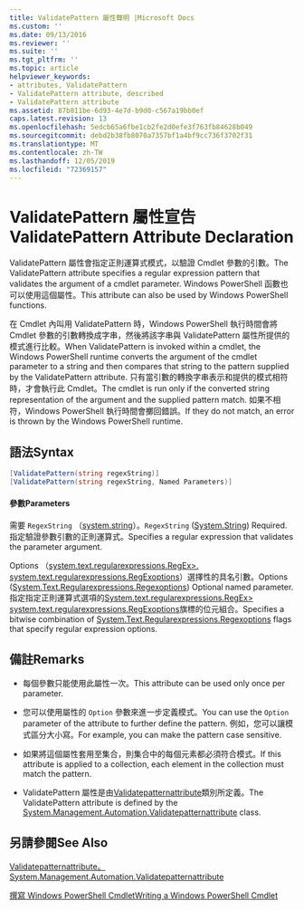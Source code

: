 ```yaml
---
title: ValidatePattern 屬性聲明 |Microsoft Docs
ms.custom: ''
ms.date: 09/13/2016
ms.reviewer: ''
ms.suite: ''
ms.tgt_pltfrm: ''
ms.topic: article
helpviewer_keywords:
- attributes, ValidatePattern
- ValidatePattern attribute, described
- ValidatePattern attribute
ms.assetid: 87b811be-6d93-4e7d-b9d0-c567a19bb0ef
caps.latest.revision: 13
ms.openlocfilehash: 5edcb65a6fbe1cb2fe2d0efe3f763fb84628b049
ms.sourcegitcommit: debd2b38fb8070a7357bf1a4bf9cc736f3702f31
ms.translationtype: MT
ms.contentlocale: zh-TW
ms.lasthandoff: 12/05/2019
ms.locfileid: "72369157"
---
```

# <a name="validatepattern-attribute-declaration"></a><span data-ttu-id="036d9-102">ValidatePattern 屬性宣告</span><span class="sxs-lookup"><span data-stu-id="036d9-102">ValidatePattern Attribute Declaration</span></span>

<span data-ttu-id="036d9-103">ValidatePattern 屬性會指定正則運算式模式，以驗證 Cmdlet 參數的引數。</span><span class="sxs-lookup"><span data-stu-id="036d9-103">The ValidatePattern attribute specifies a regular expression pattern that validates the argument of a cmdlet parameter.</span></span> <span data-ttu-id="036d9-104">Windows PowerShell 函數也可以使用這個屬性。</span><span class="sxs-lookup"><span data-stu-id="036d9-104">This attribute can also be used by Windows PowerShell functions.</span></span>

<span data-ttu-id="036d9-105">在 Cmdlet 內叫用 ValidatePattern 時，Windows PowerShell 執行時間會將 Cmdlet 參數的引數轉換成字串，然後將該字串與 ValidatePattern 屬性所提供的模式進行比較。</span><span class="sxs-lookup"><span data-stu-id="036d9-105">When ValidatePattern is invoked within a cmdlet, the Windows PowerShell runtime converts the argument of the cmdlet parameter to a string and then compares that string to the pattern supplied by the ValidatePattern attribute.</span></span> <span data-ttu-id="036d9-106">只有當引數的轉換字串表示和提供的模式相符時，才會執行此 Cmdlet。</span><span class="sxs-lookup"><span data-stu-id="036d9-106">The cmdlet is run only if the converted string representation of the argument and the supplied pattern match.</span></span> <span data-ttu-id="036d9-107">如果不相符，Windows PowerShell 執行時間會擲回錯誤。</span><span class="sxs-lookup"><span data-stu-id="036d9-107">If they do not match, an error is thrown by the Windows PowerShell runtime.</span></span>

## <a name="syntax"></a><span data-ttu-id="036d9-108">語法</span><span class="sxs-lookup"><span data-stu-id="036d9-108">Syntax</span></span>

```csharp
[ValidatePattern(string regexString)]
[ValidatePattern(string regexString, Named Parameters)]
```

#### <a name="parameters"></a><span data-ttu-id="036d9-109">參數</span><span class="sxs-lookup"><span data-stu-id="036d9-109">Parameters</span></span>

<span data-ttu-id="036d9-110">需要 `RegexString` （[system.string](/dotnet/api/System.String)）。</span><span class="sxs-lookup"><span data-stu-id="036d9-110">`RegexString` ([System.String](/dotnet/api/System.String)) Required.</span></span> <span data-ttu-id="036d9-111">指定驗證參數引數的正則運算式。</span><span class="sxs-lookup"><span data-stu-id="036d9-111">Specifies a regular expression that validates the parameter argument.</span></span>

<span data-ttu-id="036d9-112">Options （[system.text.regularexpressions.RegEx>. system.text.regularexpressions.RegExoptions](/dotnet/api/System.Text.RegularExpressions.RegexOptions)）選擇性的具名引數。</span><span class="sxs-lookup"><span data-stu-id="036d9-112">Options ([System.Text.Regularexpressions.Regexoptions](/dotnet/api/System.Text.RegularExpressions.RegexOptions)) Optional named parameter.</span></span> <span data-ttu-id="036d9-113">指定指定正則運算式選項的[System.text.regularexpressions.RegEx> system.text.regularexpressions.RegExoptions](/dotnet/api/System.Text.RegularExpressions.RegexOptions)旗標的位元組合。</span><span class="sxs-lookup"><span data-stu-id="036d9-113">Specifies a bitwise combination of [System.Text.Regularexpressions.Regexoptions](/dotnet/api/System.Text.RegularExpressions.RegexOptions) flags that specify regular expression options.</span></span>

## <a name="remarks"></a><span data-ttu-id="036d9-114">備註</span><span class="sxs-lookup"><span data-stu-id="036d9-114">Remarks</span></span>

- <span data-ttu-id="036d9-115">每個參數只能使用此屬性一次。</span><span class="sxs-lookup"><span data-stu-id="036d9-115">This attribute can be used only once per parameter.</span></span>

- <span data-ttu-id="036d9-116">您可以使用屬性的 `Option` 參數來進一步定義模式。</span><span class="sxs-lookup"><span data-stu-id="036d9-116">You can use the `Option` parameter of the attribute to further define the pattern.</span></span> <span data-ttu-id="036d9-117">例如，您可以讓模式區分大小寫。</span><span class="sxs-lookup"><span data-stu-id="036d9-117">For example, you can make the pattern case sensitive.</span></span>

- <span data-ttu-id="036d9-118">如果將這個屬性套用至集合，則集合中的每個元素都必須符合模式。</span><span class="sxs-lookup"><span data-stu-id="036d9-118">If this attribute is applied to a collection, each element in the collection must match the pattern.</span></span>

- <span data-ttu-id="036d9-119">ValidatePattern 屬性是由[Validatepatternattribute](/dotnet/api/System.Management.Automation.ValidatePatternAttribute)類別所定義。</span><span class="sxs-lookup"><span data-stu-id="036d9-119">The ValidatePattern attribute is defined by the [System.Management.Automation.Validatepatternattribute](/dotnet/api/System.Management.Automation.ValidatePatternAttribute) class.</span></span>

## <a name="see-also"></a><span data-ttu-id="036d9-120">另請參閱</span><span class="sxs-lookup"><span data-stu-id="036d9-120">See Also</span></span>

[<span data-ttu-id="036d9-121">Validatepatternattribute。</span><span class="sxs-lookup"><span data-stu-id="036d9-121">System.Management.Automation.Validatepatternattribute</span></span>](/dotnet/api/System.Management.Automation.ValidatePatternAttribute)

[<span data-ttu-id="036d9-122">撰寫 Windows PowerShell Cmdlet</span><span class="sxs-lookup"><span data-stu-id="036d9-122">Writing a Windows PowerShell Cmdlet</span></span>](./writing-a-windows-powershell-cmdlet.md)
